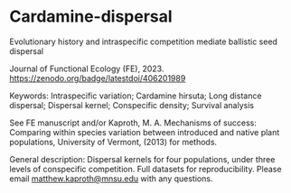 # Cardamine-dispersal
Evolutionary history and intraspecific competition mediate ballistic seed dispersal

Journal of Functional Ecology (FE), 2023. https://zenodo.org/badge/latestdoi/406201989

Keywords:
Intraspecific variation; Cardamine hirsuta; Long distance dispersal;
Dispersal kernel; Conspecific density; Survival analysis

See FE manuscript and/or Kaproth, M. A. Mechanisms of success: Comparing within species variation between introduced and native plant populations, University of Vermont, (2013) for methods.

General description: Dispersal kernels for four populations, under three levels of conspecific competition. Full datasets for reproducibility. Please email matthew.kaproth@mnsu.edu with any questions.
